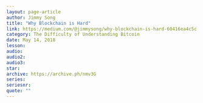 ```yaml
---
layout: page-article
author: Jimmy Song
title: "Why Blockchain is Hard"
link: https://medium.com/@jimmysong/why-blockchain-is-hard-60416ea4c5c
category: The Difficulty of Understanding Bitcoin
date: May 14, 2018
lesson: 
audio: 
audio2: 
audio3: 
star: 
archive: https://archive.ph/nmv3G
series: 
seriesnr: 
quote: ""
---
```

